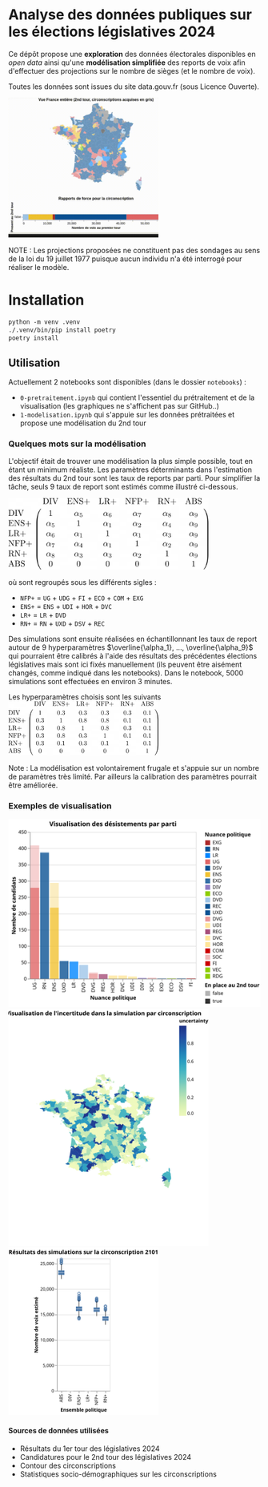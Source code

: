 # Analyse des données publiques sur les élections législatives 2024

Ce dépôt propose une **exploration** des données électorales disponibles en _open data_ ainsi qu'une **modélisation simplifiée** des reports de voix afin d'effectuer des projections sur le nombre de sièges (et le nombre de voix).

Toutes les données sont issues du site data.gouv.fr (sous Licence Ouverte).

<img src="img/visu_france.gif" alt="Visualisation France" width="300"/>

NOTE : Les projections proposées ne constituent pas des sondages au sens de la loi du 19 juillet 1977 puisque aucun individu n'a été interrogé pour réaliser le modèle.

# Installation

```
python -m venv .venv
./.venv/bin/pip install poetry
poetry install
```
## Utilisation

Actuellement 2 notebooks sont disponibles (dans le dossier `notebooks`) :
- `0-pretraitement.ipynb` qui contient l'essentiel du prétraitement et de la visualisation (les graphiques ne s'affichent pas sur GitHub..)
- `1-modelisation.ipynb` qui s'appuie sur les données prétraitées et propose une modélisation du 2nd tour

### Quelques mots sur la modélisation
L'objectif était de trouver une modélisation la plus simple possible, tout en étant un minimum réaliste. Les paramètres déterminants dans l'estimation des résultats du 2nd tour sont les taux de reports par parti.
Pour simplifier la tâche, seuls 9 taux de report sont estimés comme illustré ci-dessous.

<img src="img/matrice_reports.png" alt="Matrice de reports" width="400"/>

où sont regroupés sous les différents sigles :
- `NFP+` = `UG` + `UDG` + `FI` + `ECO` + `COM` + `EXG`
- `ENS+` = `ENS` + `UDI` + `HOR` + `DVC`
- `LR+` = `LR` + `DVD`
- `RN+` = `RN` + `UXD` + `DSV` + `REC`

Des simulations sont ensuite réalisées en échantillonnant les taux de report autour de 9 hyperparamètres $\overline{\alpha_1}, ..., \overline{\alpha_9}$ qui pourraient être calibrés à l'aide des résultats des précédentes élections législatives mais sont ici fixés manuellement (ils peuvent être aisément changés, comme indiqué dans les notebooks).
Dans le notebook, 5000 simulations sont effectuées en environ 3 minutes.

Les hyperparamètres choisis sont les suivants
<img src="img/hyperparametres.png" alt="Matrice de reports" width="300"/>

Note : La modélisation est volontairement frugale et s'appuie sur un nombre de paramètres très limité. Par ailleurs la calibration des paramètres pourrait être améliorée.

### Exemples de visualisation
![Désistements par parti politique](img/visu_desistements.svg)
<img src="img/uncertainty.svg" alt="Matrice de reports" width="400"/>
<img src="img/simulation_circo.svg" alt="Matrice de reports" width="300"/>

#### Sources de données utilisées
- Résultats du 1er tour des législatives 2024
- Candidatures pour le 2nd tour des législatives 2024
- Contour des circonscriptions
- Statistiques socio-démographiques sur les circonscriptions